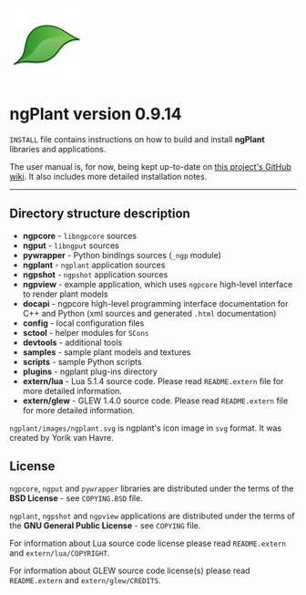 ![ngPlant Logo](ngplant/images/ngplant-128x128.png)
# ngPlant version 0.9.14

`INSTALL` file contains instructions on how to build and install **ngPlant** libraries and applications.

The user manual is, for now, being kept up-to-date on [this project's GitHub wiki](../../wiki/). It also includes more detailed installation notes.

********************

## Directory structure description

- **ngpcore**     - `libngpcore` sources
- **ngput**       - `libngput` sources
- **pywrapper**   - Python bindings sources (`_ngp` module)
- **ngplant**     - `ngplant` application sources
- **ngpshot**     - `ngpshot` application sources
- **ngpview**     - example application, which uses `ngpcore` high-level interface to render plant models
- **docapi**      - ngpcore high-level programming interface documentation for C++ and Python (xml sources and generated `.html` documentation)
- **config**      - local configuration files
- **sctool**      - helper modules for `SCons`
- **devtools**    - additional tools
- **samples**     - sample plant models and textures
- **scripts**     - sample Python scripts
- **plugins**     - ngplant plug-ins directory
- **extern/lua**  - Lua 5.1.4 source code. Please read `README.extern` file for more detailed information.
- **extern/glew** - GLEW 1.4.0 source code. Please read `README.extern` file for more detailed information.

`ngplant/images/ngplant.svg` is ngplant's icon image in `svg` format. It was created by Yorik van Havre.

## License

`ngpcore`, `ngput` and `pywrapper` libraries are distributed under the terms of the **BSD License** - see `COPYING.BSD` file.

`ngplant`, `ngpshot` and `ngpview` applications are distributed under the terms of the **GNU General Public License** - see `COPYING` file.

For information about Lua source code license please read `README.extern` and `extern/lua/COPYRIGHT`.

For information about GLEW source code license(s) please read `README.extern` and `extern/glew/CREDITS`.

